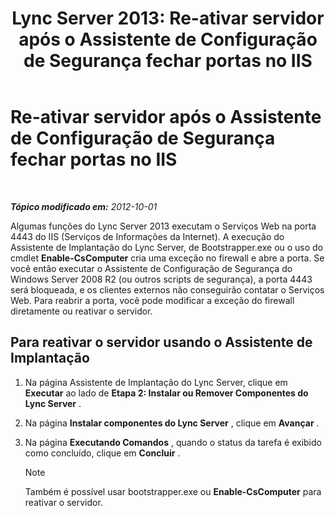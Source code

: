 ﻿---
title: 'Lync Server 2013: Re-ativar servidor após o Assistente de Configuração de Segurança fechar portas no IIS'
TOCTitle: Re-ativar servidor após o Assistente de Configuração de Segurança fechar portas no IIS
ms:assetid: cb8e17cf-f8c1-4099-b63b-c242d656c26a
ms:mtpsurl: https://technet.microsoft.com/pt-br/library/Gg398851(v=OCS.15)
ms:contentKeyID: 49308125
ms.date: 05/19/2016
mtps_version: v=OCS.15
ms.translationtype: HT
---

# Re-ativar servidor após o Assistente de Configuração de Segurança fechar portas no IIS

 

_**Tópico modificado em:** 2012-10-01_

Algumas funções do Lync Server 2013 executam o Serviços Web na porta 4443 do IIS (Serviços de Informações da Internet). A execução do Assistente de Implantação do Lync Server, de Bootstrapper.exe ou o uso do cmdlet **Enable-CsComputer** cria uma exceção no firewall e abre a porta. Se você então executar o Assistente de Configuração de Segurança do Windows Server 2008 R2 (ou outros scripts de segurança), a porta 4443 será bloqueada, e os clientes externos não conseguirão contatar o Serviços Web. Para reabrir a porta, você pode modificar a exceção do firewall diretamente ou reativar o servidor.

## Para reativar o servidor usando o Assistente de Implantação

1.  Na página Assistente de Implantação do Lync Server, clique em **Executar** ao lado de **Etapa 2: Instalar ou Remover Componentes do Lync Server** .

2.  Na página **Instalar componentes do Lync Server** , clique em **Avançar** .

3.  Na página **Executando Comandos** , quando o status da tarefa é exibido como concluído, clique em **Concluir** .
    
    > [!NOTE]  
    > Também é possível usar bootstrapper.exe ou <strong>Enable-CsComputer</strong> para reativar o servidor.

